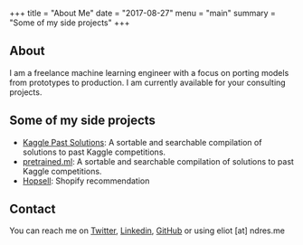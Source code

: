 +++
title = "About Me"
date = "2017-08-27"
menu = "main"
summary = "Some of my side projects"
+++

## About
I am a freelance machine learning engineer with a focus on porting models from prototypes to production. I am currently available for your consulting projects. 

## Some of my side projects

- [Kaggle Past Solutions](http://ndres.me/kaggle-past-solutions/): A sortable and searchable compilation of solutions to past Kaggle competitions.
- [pretrained.ml](http://pretrained.ml/): A sortable and searchable compilation of solutions to past Kaggle competitions.
- [Hopsell](https://hopsell.co/): Shopify recommendation


## Contact

You can reach me on [Twitter](https://twitter.com/eliotandres), [Linkedin](https://www.linkedin.com/in/eliotandres), [GitHub](https://github.com/EliotAndres) or using eliot [at] ndres.me


